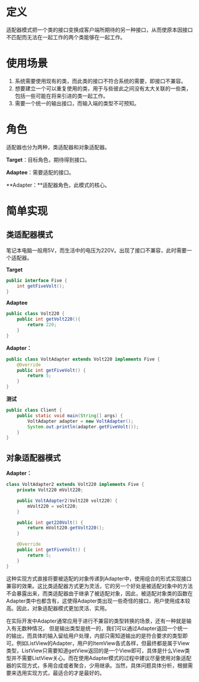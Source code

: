 # 定义

适配器模式把一个类的接口变换成客户端所期待的另一种接口，从而使原本因接口不匹配而无法在一起工作的两个类能够在一起工作。

# 使用场景

1. 系统需要使用现有的类，而此类的接口不符合系统的需要，即接口不兼容。
2. 想要建立一个可以重复使用的类，用于与些彼此之间没有太大关联的一些类，包括一些可能在将来引进的类一起工作。
3. 需要一个统一的输出接口，而输入端的类型不可预知。

# 角色

适配器也分为两种，类适配器和对象适配器。

**Target**：目标角色，期待得到接口。

**Adaptee**：需要适配的接口。

**Adapter：**适配器角色，此模式的核心。

# 简单实现

## 类适配器模式

笔记本电脑一般用5V，而生活中的电压为220V。出现了接口不兼容，此时需要一个适配器。

**Target**

```java
public interface Five {
    int getFiveVolt();
}
```

**Adaptee**

```java
public class Volt220 {
    public int getVolt220(){
        return 220;
    }
}
```

**Adapter：**

```java
public class VoltAdapter extends Volt220 implements Five {
    @Override
    public int getFiveVolt() {
        return 5;
    }
}
```

**测试**

```java
public class Client {
    public static void main(String[] args) {
        VoltAdapter adapter = new VoltAdapter();
        System.out.println(adapter.getFiveVolt());
    }
}
```

## 对象适配器模式

**Adapter：**

```java
class VoltAdapter2 extends Volt220 implements Five {
    private Volt220 mVolt220;

    public VoltAdapter2(Volt220 volt220) {
        mVolt220 = volt220;
    }

    public int get220Volt() {
        return mVolt220.getVolt220();
    }

    @Override
    public int getFiveVolt() {
        return 5;
    }
}
```

这种实现方式直接将要被适配的对象传递到Adapter中，使用组合的形式实现接口兼容的效果。这比类适配器方式更为灵活，它的另一个好处是被适配对象中的方法不会暴露出来，而类适配器由于继承了被适配对象，因此，被适配对象类的函数在Adapter类中也都含有，这使得Adapter类出现一些奇怪的接口，用户使用成本较高。因此，对象适配器模式更加灵活、实用。

在实际开发中Adapter通常应用于进行不兼容的类型转换的场景，还有一种就是输入有无数种情况， 但是输出类型是统一的，我们可以通过Adapter返回一个统一的输出，而具体的输入留给用户处理，内部只需知道输出的是符合要求的类型即可。例如ListView的Adapter，用户的ItemView各式各样，但最终都是属于View类型，ListView只需要知道getView返回的是一个View即可，具体是什么View类型并不需要ListView关心。而在使用Adapter模式的过程中建议尽量使用对象适配器的实现方式，多用合成或者聚合，少用继承。当然，具体问题具体分析，根据需要来选用实现方式，最适合的才是最好的。